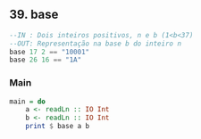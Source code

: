 ## 39. base
```hs
--IN : Dois inteiros positivos, n e b (1<b<37)
--OUT: Representação na base b do inteiro n
base 17 2 == "10001"
base 26 16 == "1A"
```


<!--MAIN_BEGIN-->
### Main
```hs
main = do
    a <- readLn :: IO Int
    b <- readLn :: IO Int
    print $ base a b

```
<!--MAIN_END-->
